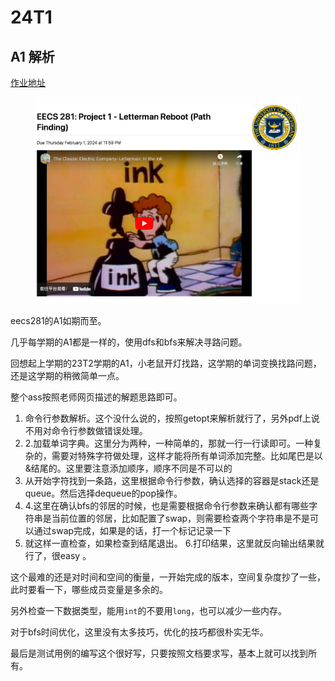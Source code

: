 # 24T1

## A1 解析

[作业地址](https://eecs281staff.github.io/p1-letterman/)

<figure><img src="../../.gitbook/assets/image.png" alt=""><figcaption></figcaption></figure>

eecs281的A1如期而至。

几乎每学期的A1都是一样的，使用dfs和bfs来解决寻路问题。

回想起上学期的23T2学期的A1，小老鼠开灯找路，这学期的单词变换找路问题，还是这学期的稍微简单一点。

整个ass按照老师网页描述的解题思路即可。

1. 命令行参数解析。这个没什么说的，按照getopt来解析就行了，另外pdf上说不用对命令行参数做错误处理。
2. 2.加载单词字典。这里分为两种，一种简单的，那就一行一行读即可。一种复杂的，需要对特殊字符做处理，这样才能将所有单词添加完整。比如尾巴是以&结尾的。这里要注意添加顺序，顺序不同是不可以的
3. 从开始字符找到一条路，这里根据命令行参数，确认选择的容器是stack还是queue。然后选择dequeue的pop操作。
4. 4.这里在确认bfs的邻居的时候，也是需要根据命令行参数来确认都有哪些字符串是当前位置的邻居，比如配置了swap，则需要检查两个字符串是不是可以通过swap完成，如果是的话，打一个标记记录一下&#x20;
5. 就这样一直检查，如果检查到结尾退出。 6.打印结果，这里就反向输出结果就行了，很easy 。

这个最难的还是对时间和空间的衡量，一开始完成的版本，空间复杂度抄了一些，此时要看一下，哪些成员变量是多余的。

另外检查一下数据类型，能用`int`的不要用`long`，也可以减少一些内存。

对于bfs时间优化，这里没有太多技巧，优化的技巧都很朴实无华。

最后是测试用例的编写这个很好写，只要按照文档要求写，基本上就可以找到所有。

